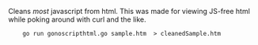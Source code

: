 Cleans *most* javascript from html. This was made for viewing JS-free html while poking around with curl and the like.
```
    go run gonoscripthtml.go sample.htm  > cleanedSample.htm
```